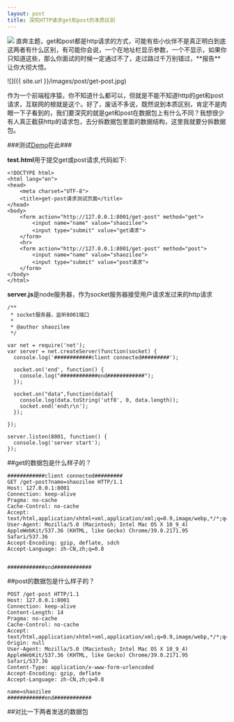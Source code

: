 ```yaml
---
layout: post
title: 深究HTTP请求get和post的本质区别
---
```

<img src="{{ site.url }}/images/post/get-post.jpg" class="excerpt">
直奔主题，get和post都是http请求的方式，可能有些小伙伴不是真正明白到底这两者有什么区别，有可能你会说，一个在地址栏显示参数，一个不显示，如果你只知道这些，那么你面试的时候一定通过不了，走过路过千万别错过，**报告**让你大彻大悟。

<!-- ## -->

![]({{ site.url }}/images/post/get-post.jpg)   

作为一个前端程序猿，你不知道什么都可以，但就是不能不知道http的get和post请求，互联网的根就是这个。好了，废话不多说，既然说到本质区别，肯定不是肉眼一下子看到的，我们要深究的就是get和post在数据包上有什么不同？我想很少有人真正截获http的请求包，去分拆数据包里面的数据结构，这里我就要分拆数据包。


###测试[Demo](https://github.com/shaozilee/shaozilee.github.io/tree/master/test/get-post)在此###

**test.html**用于提交get或post请求,代码如下:

```
<!DOCTYPE html>
<html lang="en">
<head>
	<meta charset="UTF-8">
	<title>get-post请求测试页面</title>
</head>
<body>
	<form action="http://127.0.0.1:8001/get-post" method="get">
		<input name="name" value="shaozilee">
		<input type="submit" value="get请求">
	</form>
	<hr>
	<form action="http://127.0.0.1:8001/get-post" method="post">
		<input name="name" value="shaozilee">
		<input type="submit" value="post请求">
	</form>
</body>
</html>
```

**server.js**是node服务器，作为socket服务器接受用户请求发过来的http请求

```
/**
 * socket服务器，监听8001端口
 *
 * @author shaozilee
 */

var net = require('net');
var server = net.createServer(function(socket) {
  console.log('############client connected#########');

  socket.on('end', function() {
  	console.log("############end############");
  });

  socket.on("data",function(data){
  	console.log(data.toString('utf8', 0, data.length));
  	socket.end('end\r\n');
  });

});

server.listen(8001, function() {
  console.log('server start');
});
```




##get的数据包是什么样子的？

```
############client connected#########
GET /get-post?name=shaozilee HTTP/1.1
Host: 127.0.0.1:8001
Connection: keep-alive
Pragma: no-cache
Cache-Control: no-cache
Accept: text/html,application/xhtml+xml,application/xml;q=0.9,image/webp,*/*;q=0.8
User-Agent: Mozilla/5.0 (Macintosh; Intel Mac OS X 10_9_4) AppleWebKit/537.36 (KHTML, like Gecko) Chrome/39.0.2171.95 Safari/537.36
Accept-Encoding: gzip, deflate, sdch
Accept-Language: zh-CN,zh;q=0.8


############end############
```

##post的数据包是什么样子的？

```
POST /get-post HTTP/1.1
Host: 127.0.0.1:8001
Connection: keep-alive
Content-Length: 14
Pragma: no-cache
Cache-Control: no-cache
Accept: text/html,application/xhtml+xml,application/xml;q=0.9,image/webp,*/*;q=0.8
Origin: null
User-Agent: Mozilla/5.0 (Macintosh; Intel Mac OS X 10_9_4) AppleWebKit/537.36 (KHTML, like Gecko) Chrome/39.0.2171.95 Safari/537.36
Content-Type: application/x-www-form-urlencoded
Accept-Encoding: gzip, deflate
Accept-Language: zh-CN,zh;q=0.8

name=shaozilee
############end############
```
##对比一下两者发送的数据包


